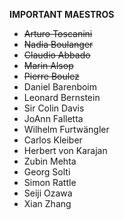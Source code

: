 **IMPORTANT MAESTROS**

- ~~Arturo Toscanini~~
- ~~Nadia Boulanger~~
- ~~Claudio Abbado~~
- ~~Marin Alsop~~
- ~~Pierre Boulez~~
- Daniel Barenboim
- Leonard Bernstein
- Sir Colin Davis
- JoAnn Falletta
- Wilhelm Furtwängler
- Carlos Kleiber
- Herbert von Karajan
- Zubin Mehta
- Georg Solti
- Simon Rattle
- Seiji Ozawa
- Xian Zhang